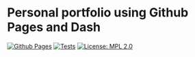 # Personal portfolio using Github Pages and Dash

[![Github Pages](https://github.com/rokobo/rokobo.github.io/actions/workflows/deploy.yml/badge.svg)](https://github.com/rokobo/rokobo.github.io/actions/workflows/deploy.yml)
[![Tests](https://github.com/rokobo/rokobo.github.io/actions/workflows/test.yml/badge.svg)](https://github.com/rokobo/rokobo.github.io/actions/workflows/test.yml)
[![License: MPL 2.0](https://img.shields.io/badge/License-MPL_2.0-brightgreen.svg)](https://opensource.org/licenses/MPL-2.0)